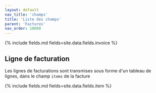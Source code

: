 ```yaml
---
layout: default
nav_title: 'champs'
title: 'Liste des champs'
parent: 'Factures'
nav_order: 10000
---
```


{% include fields.md fields=site.data.fields.invoice %}

## Ligne de facturation

Les lignes de facturations sont transmises sous forme d'un tableau de lignes, dans le champ ```items``` de la facture

{% include fields.md fields=site.data.fields.item %}